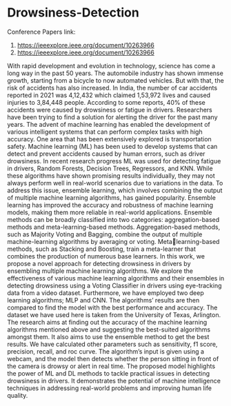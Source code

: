 # Drowsiness-Detection

Conference Papers link:
1. https://ieeexplore.ieee.org/document/10263966
2. https://ieeexplore.ieee.org/document/10263966


With rapid development and evolution in technology, science has come a long way in the past 50 years. The automobile industry has shown immense growth, starting from a bicycle to now automated vehicles. But with that, the risk of accidents has also increased. In India, the number of car accidents reported in 2021 was 4,12,432 which claimed 1,53,972 lives and caused injuries to 3,84,448 people. According to some reports, 40% of these accidents were caused by drowsiness or fatigue in drivers. Researchers have been trying to find a solution for alerting the driver for the past many years. The advent of machine learning has enabled the development of various intelligent systems that can perform complex tasks with high accuracy. One area that has been extensively explored is transportation safety. Machine learning (ML) has been used to develop systems that can detect and prevent accidents caused by human errors, such as driver drowsiness. In recent research progress ML was used for detecting fatigue in drivers, Random Forests, Decision Trees, Regressors, and KNN. While these algorithms have shown promising results individually, they may not always perform well in real-world scenarios due to variations in the data. To address this issue, ensemble learning, which involves combining the output of multiple machine learning algorithms, has gained popularity. Ensemble learning has improved the accuracy and robustness of machine learning models, making them more reliable in real-world applications. Ensemble methods can be broadly classified into two categories: aggregation-based methods and meta-learning-based methods. Aggregation-based methods, such as Majority Voting and Bagging, combine the output of multiple machine-learning algorithms by averaging or voting. Metalearning-based methods, such as Stacking and Boosting, train a meta-learner that combines the production of numerous base learners. In this work, we propose a novel approach for detecting drowsiness in drivers by ensembling multiple machine learning algorithms. We explore the effectiveness of various machine learning algorithms and their ensembles in detecting drowsiness using a Voting Classifier in drivers using eye-tracking data from a video dataset. Furthermore, we have employed two deep learning algorithms; MLP and CNN. The algorithms’ results are then compared to find the model with the best performance and accuracy. The dataset we have used here is taken from the University of Texas, Arlington. The research aims at finding out the accuracy of the machine learning algorithms mentioned above and suggesting the best-suited algorithms amongst them. It also aims to use the ensemble method to get the best results. We have calculated other parameters such as sensitivity, f1 score, precision, recall, and roc curve. The algorithm’s input is given using a webcam, and the model then detects whether the person sitting in front of the camera is drowsy or alert in real time. The proposed model highlights the power of ML and DL methods to tackle practical issues in detecting drowsiness in drivers. It demonstrates the potential of machine intelligence techniques in addressing real-world problems and improving human life quality.
